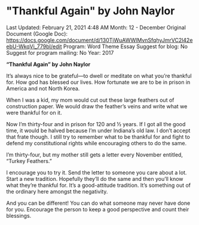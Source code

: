# "Thankful Again" by John Naylor

Last Updated: February 21, 2021 4:48 AM
Month: 12 - December
Original Document (Google Doc): https://docs.google.com/document/d/130TjWuAWWlMvnSfqhyJmrVC2l42eebU-WkqVi_779bI/edit
Program: Word Theme Essay
Suggest for blog: No
Suggest for program mailing: No
Year: 2017

**“Thankful Again” by John Naylor**

It’s always nice to be grateful—to dwell or meditate on what you’re thankful for. How god has blessed our lives. How fortunate we are to be in prison in America and not North Korea.

When I was a kid, my mom would cut out these large feathers out of construction paper. We would draw the feather’s veins and write what we were thankful for on it.

Now I’m thirty-four and in prison for 120 and ½ years. If I got all the good time, it would be halved because I’m under Indiana’s old law. I don’t accept that frate though. I still try to remember what to be thankful for and fight to defend my constitutional rights while encouraging others to do the same.

I’m thirty-four, but my mother still gets a letter every November entitled, “Turkey Feathers.”

I encourage you to try it. Send the letter to someone you care about a lot. Start a new tradition. Hopefully they’ll do the same and then you’ll know what they’re thankful for. It’s a good-attitude tradition. It’s something out of the ordinary here amongst the negativity.

And you can be different! You can do what someone may never have done for you. Encourage the person to keep a good perspective and count their blessings.